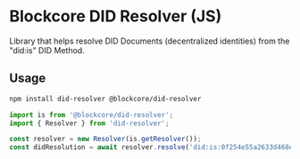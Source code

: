 # Blockcore DID Resolver (JS)

Library that helps resolve DID Documents (decentralized identities) from the "did:is" DID Method.

## Usage

```sh
npm install did-resolver @blockcore/did-resolver
```

```ts
import is from '@blockcore/did-resolver';
import { Resolver } from 'did-resolver';

const resolver = new Resolver(is.getResolver());
const didResolution = await resolver.resolve('did:is:0f254e55a2633d468e92aa7dd5a76c0c9101fab8e282c8c20b3fefde0d68f217');
```
